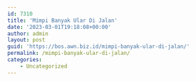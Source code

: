 ```yaml
---
id: 7310
title: 'Mimpi Banyak Ular Di Jalan'
date: '2023-03-01T19:18:08+00:00'
author: admin
layout: post
guid: 'https://bos.awn.biz.id/mimpi-banyak-ular-di-jalan/'
permalink: /mimpi-banyak-ular-di-jalan/
categories:
    - Uncategorized
---
```


